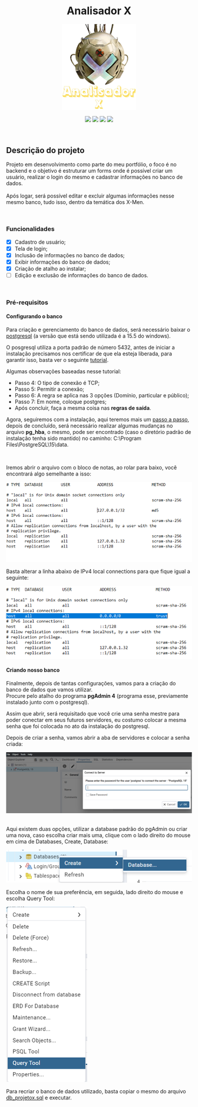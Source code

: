 <h1 align = "center"> Analisador X </h1>

<p align = "middle">
<img src="../doc/imagens/AnalisadorX - Logotipo.png" alt="drawing" width="200" tittle="Exemplo">
</p>

<p align = "center">
<img loading = "lazy" src = "https://img.shields.io/badge/Status-Em_desenvolvimento-blue"/>
<img loading = "lazy" src = "https://img.shields.io/badge/Licença-MIT-forestgreen"/>
<img loading = "lazy" src = "https://img.shields.io/badge/Linguagem-C_Sharp-purple"/>
<img loading = "lazy" src = "https://img.shields.io/badge/commit-activity/w/https%3A%2F%2Fgithub.com%2FSamuel-0liveira/https%3A%2F%2Fgithub.com%2FSamuel-0liveira%2FAnalisadorX">

</p>
<br>

## Descrição do projeto
<p>
Projeto em desenvolvimento como parte do meu portfólio, o foco é no backend e o objetivo é estruturar um forms onde é possível criar um usuário, realizar o login do mesmo e cadastrar informações no banco de dados.<br>
<br>Após logar, será possível editar e excluir algumas informações nesse mesmo banco, tudo isso, dentro da temática dos X-Men. 
</p>
<br>

### Funcionalidades

- [x] Cadastro de usuário;
- [x] Tela de login;
- [x] Inclusão de informações no banco de dados;
- [x] Exibir informações do banco de dados;
- [x] Criação de atalho ao instalar;
- [ ] Edição e exclusão de informações do banco de dados.

<br>

### Pré-requisitos

#### Configurando o banco

<p>
Para criação e gerenciamento do banco de dados, será necessário baixar o <a href="https://www.enterprisedb.com/downloads/postgres-postgresql-downloads">postgresql</a> (a versão que está sendo utilizada é a 15.5 do windows). 
<br>

O posgresql utiliza a porta padrão de número 5432, antes de iniciar a instalação precisamos nos certificar de que ela esteja liberada, para garantir isso, basta ver o seguinte <a href="https://atendimento.nasajon.com.br/nasajon/artigos/c72ad9c3-b08f-4c88-9cc0-c81cad98c373">tutorial</a>. <br>

Algumas observações baseadas nesse tutorial:
<br>

- Passo 4: O tipo de conexão é TCP;
- Passo 5: Permitir a conexão;
- Passo 6: A regra se aplica nas 3 opções (Domínio, particular e público);
- Passo 7: Em nome, coloque postgres;
- Após concluir, faça a mesma coisa nas **regras de saída**.

Agora, seguiremos com a instalação, aqui teremos mais um <a href="https://www.w3schools.com/postgresql/postgresql_install.php">passo a passo</a>, depois de concluído, será necessário realizar algumas mudanças no arquivo **pg_hba**, o mesmo, pode ser encontrado (caso o diretório padrão de instalação tenha sido mantido) no caminho: C:\Program Files\PostgreSQL\15\data.

<br>

Iremos abrir o arquivo com o bloco de notas, ao rolar para baixo, você encontrará algo semelhante a isso:

<img src="../doc/imagens/Exemplo.png" tittle="Exemplo">

<br>

Basta alterar a linha abaixo de IPv4 local connections para que fique igual a seguinte:

<img src="../doc/imagens/Exemplo 2.png" tittle="Exemplo">

#### Criando nosso banco

Finalmente, depois de tantas configurações, vamos para a criação do banco de dados que vamos utilizar.<br>
Procure pelo atalho do programa **pgAdmin 4** (programa esse, previamente instalado junto com o postgresql).

Assim que abrir, será requisitado que você crie uma senha mestre para poder conectar em seus futuros servidores, eu costumo colocar a mesma senha que foi colocada no ato da instalação do postgresql.

Depois de criar a senha, vamos abrir a aba de servidores e colocar a senha criada:

<img src="../doc/imagens/Exemplo 4.png" tittle="Exemplo">

<br>

<br>

Aqui existem duas opções, utilizar a database padrão do pgAdmin ou criar uma nova, caso escolha criar mais uma, clique com o lado direito do mouse em cima de Databases, Create, Database:

<img src="../doc/imagens/Exemplo 5.png" tittle="Exemplo">

<br>

Escolha o nome de sua preferência, em seguida, lado direito do mouse e escolha Query Tool: 

<img src="../doc/imagens/Exemplo 6.png" tittle="Exemplo">

<br>

Para recriar o banco de dados utilizado, basta copiar o mesmo do arquivo <a href="https://github.com/Samuel-0liveira/AnalisadorX/blob/master/Banco%20de%20Dados/db_projetox.sql"> db_projetox.sql</a> e executar.

</p>
